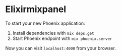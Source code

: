 # Elixirmixpanel

To start your new Phoenix application:

1. Install dependencies with `mix deps.get`
2. Start Phoenix endpoint with `mix phoenix.server`

Now you can visit `localhost:4000` from your browser.
